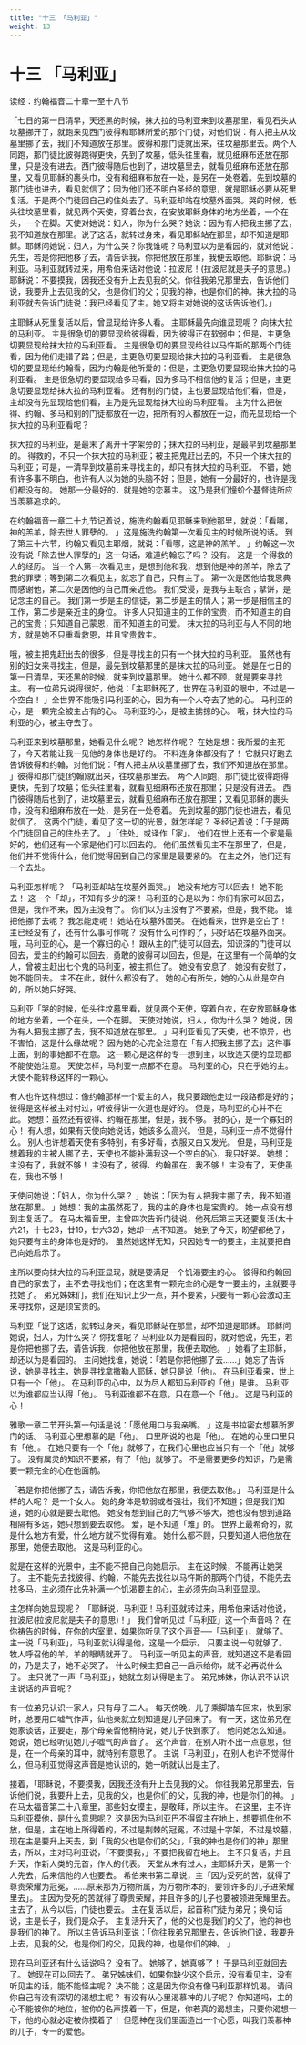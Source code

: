 ```yaml
---
title: "十三 「马利亚」"
weight: 13
---
```


# 十三 「马利亚」


读经：约翰福音二十章一至十八节

「七日的第一日清早，天还黑的时候，抹大拉的马利亚来到坟墓那里，看见石头从坟墓挪开了，就跑来见西门彼得和耶稣所爱的那个门徒，对他们说：有人把主从坟墓里挪了去，我们不知道放在那里。彼得和那门徒就出来，往坟墓那里去。两个人同跑，那门徒比彼得跑得更快，先到了坟墓，低头往里看，就见细麻布还放在那里，只是没有进去。西门彼得随后也到了，进坟墓里去，就看见细麻布还放在那里，又看见耶稣的裹头巾，没有和细麻布放在一处，是另在一处卷着。先到坟墓的那门徒也进去，看见就信了；因为他们还不明白圣经的意思，就是耶稣必要从死里复活。于是两个门徒回自己的住处去了。马利亚却站在坟墓外面哭。哭的时候，低头往坟墓里看，就见两个天使，穿着台衣，在安放耶稣身体的地方坐着，一个在头，一个在脚。天使对她说：妇人，你为什么哭？她说：因为有人把我主挪了去，我不知道放在那里。说了这话，就转过身来，看见耶稣站在那里，却不知道是耶稣。耶稣问她说：妇人，为什么哭？你我谁呢？马利亚以为是看园的，就对他说：先生，若是你把他移了去，请告诉我，你把他放在那里，我便去取他。耶稣说：马利亚。马利亚就转过来，用希伯来话对他说：拉波尼！(拉波尼就是夫子的意思。)耶稣说：不要摸我，因我还没有升上去见我的父。你往我弟兄那里去，告诉他们说，我要升上去见我的父，也是你们的父；见我的神，也是你们的神。抹大拉的马利亚就去告诉门徒说：我已经看见了主。她又将主对她说的这话告诉他们。」

主耶稣从死里复活以后，曾显现给许多人看。
主耶稣最先向谁显现呢？
向抹大拉的马利亚。
主是很急切的要显现给彼得看，因为彼得正在软弱中；但是，主更急切要显现给抹大拉的马利亚看。
主是很急切的要显现给往以马忤斯的那两个门徒看，因为他们走错了路；但是，主更急切要显现给抹大拉的马利亚看。
主是很急切的要显现绐约翰看，因为约翰是他所爱的：但是，主更急切要显现绐抹大拉的马利亚看。
主是很急切的要显现给多马看，因为多马不相信他的复活；但是，主更急切要显现给抹大拉的马利亚看。
还有别的门徒，主也要显现给他们看，但是，主却没有先显现给他们看，主乃是先显现给抹大拉的马利亚看。
主为什么把彼得、约翰、多马和别的门徒都放在一边，把所有的人都放在一边，而先显现给一个抹大拉的马利亚看呢？

抹大拉的马利亚，是最末了离开十字架旁的；抹大拉的马利亚，是最早到坟墓那里的。
得救的，不只一个抹大拉的马利亚；被主把鬼赶出去的，不只一个抹大拉的马利亚；可是，一清早到坟墓前来寻找主的，却只有抹大拉的马利亚。
不错，她有许多事不明白，也许有人以为她的头脑不好；但是，她有一分最好的，也许是我们都没有的。
她那一分最好的，就是她的恋慕主。
这乃是我们憧蚧个基督徒所应当羡慕追求的。

在约翰福音一章二十九节记着说，施洗约翰看见耶稣来到他那里，就说：「看哪，神的羔羊，除去世人罪孽的。
」这是施洗约翰第一次看见主的时候所说的话。
到了第三十六节，约翰又看见主耶烟，就说：「看哪，这是神的羔羊。
」约翰这一次没有说「除去世人罪孽的」这一句话，难道约翰忘了吗？
没有。
这是一个得救的人的经历。
当一个人第一次看见主，是想到他和我，想到他是神的羔羊，除去了我的罪孽；等到第二次看见主，就忘了自己，只有主了。
第一次是因他给我恩典而感谢他，第二次是因他的自己而亲近他。
我们受浸，是我与主联合；擘饼，是记念主的自己。
我们第一步是主的信徒，第二步是主的情人；第一步是相信主的工作，第二步是亲近主的身位。
许多人只知道主的工作的宝贵，而不知道主的自己的宝贵；只知道自己蒙恩，而不知道主的可爱。
抹大拉的马利亚与人不同的地方，就是她不只重看救恩，并且宝贵救主。

哦，被主把鬼赶出去的很多，但是寻找主的只有一个抹大拉的马利亚。
虽然也有别的妇女来寻找主，但是，最先到坟墓那里的是抹大拉的马利亚。
她是在七日的第一日清早，天还黑的时候，就来到坟墓那里。
她什么都不顾，就是要来寻找主。
有一位弟兄说得很好，他说：「主耶稣死了，世界在马利亚的眼中，不过是一个空白！
」全世界不能吸引马利亚的心，因为有一个人夺去了她的心。
马利亚的心，是一颗完全被主占有的心。
马利亚的心，是被主掳掠的心。
哦，抹大拉的马利亚的心，被主夺去了。

马利亚来到坟墓那里，她看见什么呢？
她怎样作呢？
在她是想：我所爱的主死了，今天若能让我一见他的身体也是好的。
不料连身体都没有了！
它就只好跑去告诉彼得和约翰，对他们说：「有人把主从坟墓里挪了去，我们不知道放在那里。
」彼得和那门徒(约翰)就出来，往坟墓那里去。
两个人同跑，那门徒比彼得跑得更快，先到了坟墓；低头往里看，就看见细麻布还放在那里；只是没有进去。
西门彼得随后也到了，进坟墓里去，就看见细麻布还放在那里；又看见耶稣的裹头巾，没有和细麻布放在一处，是另在一处卷着。
先到坟墓的那门徒也进去，看见就信了。
这两个门徒，看见了这一切的光景，就怎样呢？
圣经记着说：「于是两个门徒回自己的住处去了。
」「住处」或译作「家」。
他们在世上还有一个家是最好的，他们还有一个家是他们可以回去的。
他们虽然看见主不在那里了，但是，他们并不觉得什么，他们觉得回到自己的家里是最要紧的。
在主之外，他们还有一个去处。

马利亚怎样呢？
「马利亚却站在坟墓外面哭。」
她没有地方可以回去！
她不能去！
这一个「却」，不知有多少的深！
马利亚的心是以为：你们有家可以回去，但是，我作不来，因为主没有了。
你们以为主没有了不要紧，但是，我不能。
谁把他挪了去呢？
我怎能走呢！
她站在坟墓外面哭。
在她看来，世界是空白了！
主已经没有了，还有什么事可作呢？
没有什么可作的了，只好站在坟墓外面哭。
哦，马利亚的心，是一个寡妇的心！
跟从主的门徒可以回去，知识深的门徒可以回去，爱主的约翰可以回去，勇敢的彼得可以回去，但是，在这里有一个简单的女人，曾被主赶出七个鬼的马利亚，被主抓住了。
她没有安息了，她没有安慰了，她不能回去。
主不在此，就什么都没有了。
她的心有所失，她的心从此是空白的，所以她只好哭。

马利亚「哭的时候，低头往坟墓里看，就见两个天使，穿着白衣，在安放耶稣身体的地方坐着，一个在头，一个在脚。
天使对她说，妇人，你为什么哭？
她说，因为有人把我主挪了去，我不知道放在那里。
」马利亚看见了天使，也不惊异，也不害怕，这是什么缘故呢？
因为她的心完全注意在「有人把我主挪了去」这件事上面，别的事她都不在意。
这一颗心是这样的专一想到主，以致连天便的显现都不能使她注意。
天使怎样，马利亚一点都不在意。
马利亚的心，只在乎她的主。
天使不能转移这样的一颗心。

有人也许这样想过：像约翰那样一个爱主的人，我只要跟他走过一段路都是好的；彼得是这样被主对付过，听彼得讲一次道也是好的。
但是，马利亚的心并不在此。
她想：虽然还有彼得、约翰在那里，但是，我不够。
我的心，是一个寡妇的心！
有人想，如果有天使向她说话，她该多么高兴。
但是，马利亚一点不觉得什么。
别人也许想着天使有多特别，有多好看，衣服又白又发光。
但是，马利亚是想着我的主被人挪了去，天使也不能补满我这一个空白的心，我只好哭。
她想：主没有了，我就不够！
主没有了，彼得、约翰虽在，我不够！
主没有了，天使虽在，我也不够！

天使问她说：「妇人，你为什么哭？
」她说：「因为有人把我主挪了去，我不知道放在那里。
」她想：我的主虽然死了，我的主的身体也是宝贵的。
她一点没有想到主复活了。
在马太福音里，主曾四次告诉门徒说，他死后第三天还要复活(太十六21，十七23，廿19，廿六32)，她却一点不知道。
她到了今天，盼望都绝了，她只要有主的身体也是好的。
虽然她这样无知，只因她专一的要主，主就要把自己向她启示了。

主所以要向抹大拉的马利亚显现，就是要满足一个饥渴要主的心。
彼得和约翰回自己的家去了，主不去寻找他们；在这里有一颗完全的心是专一要主的，主就要寻找她了。
弟兄姊妹们，我们在知识上少一点，并不要紧，只要有一颗心会激动主来寻找你，这是顶宝贵的。

马利亚「说了这话，就转过身来，看见耶稣站在那里，却不知道是耶稣。
耶稣问她说，妇人，为什么哭？
你找谁呢？
马利亚以为是看园的，就对他说，先生，若是你把他挪了去，请告诉我，你把他放在那里，我便去取他。
」她看了主耶稣，却还以为是看园的。
主问她找谁，她说：「若是你把他挪了去……」她忘了告诉说，她是寻找主，她是寻找拿撒勒人耶稣，她只是说「他」。
在马利亚看来，世上只有一个「他」。
在马利亚的心中，以为尽人都知马利亚的「他」是谁。
马利亚以为谁都应当认得「他」。
马利亚谁都不在意，只在意一个「他」。
这是马利亚的心！

雅歌一章二节开头第一句话是说：「愿他用口与我亲嘴。
」这是书拉密女想慕所罗门的话。
马利亚心里想慕的是「他」。
口里所说的也是「他」。
在她的心里口里只有「他」。
在她只要有一个「他」就够了，在我们心里也应当只有一个「他」就够了。
没有属灵的知识不要紧，有了「他」就够了。
不是需要更多的知识，乃是需要一颗完全的心在他面前。

「若是你把他挪了去，请告诉我，你把他放在那里，我便去取他。」
马利亚是什么样的人呢？
是一个女人。
她的身体是软弱或者强壮，我们不知道；但是我们知道，她的心就是要去取他。
她没有想到自己的力气够不够大，她也没有想到道路相隔有多远，她只想到要去取他。
爱，是不知道「难」的。
世界上最希奇的，就是什么地方有爱，什么地方就不觉得有难。
她什么都不顾，只要知道人把他放在那里，她便去取他。
这是马利亚的心。

就是在这样的光景中，主不能不把自己向她启示。
主在这时候，不能再让她哭了。
主不能先去找彼得、约翰，不能先去找往以马忤斯的那两个门徒，不能先去找多马，主必须在此先补满一个饥渴要主的心，主必须先向马利亚显现。

主怎样向她显现呢？
「耶稣说，马利亚！马利亚就转过来，用希伯来话对他说，拉波尼(拉波尼就是夫子的意思)！」
我们曾听见过「马利亚」这一个声音吗？
在你祷告的时候，在你的内室里，如果你听见了这个声音──「马利亚」，就够了。
主一说「马利亚」，马利亚就认得是他，这是一个启示。
只要主说一句就够了。
牧人呼召他的羊，羊的眼睛就开了。
马利亚一听见主的声音，就知道这不是看园的，乃是夫子，她不必哭了。
什么时候主把自己一启示给你，就不必再说什么了。
主只说了一声「马利亚」，她就立刻认得是主了。
弟兄姊妹，你认识不认识主说话的声音呢？

有一位弟兄认识一家人，只有母子二人。
每天傍晚，儿子乘脚踏车回来，快到家时，总要用口嘘气作声，仙他亲就立刻知道是儿子回来了。
有一天，这位弟兄在她家谈话，正要走，那个母亲留他稍待说，她儿子快到家了。
他问她怎么知道。
她说，她已经听见她儿子嘘气的声音了。
这个声音，在别人听不出一点意思，但是，在一个母亲的耳中，就特别有意思了。
主说「马利亚」，在别人也许不觉得什么，但马利亚觉得这声音是她认识的，她一听就认出是主了。

接着，「耶稣说，不要摸我，因我还没有升上去见我的父。
你往我弟兄那里去，告诉他们说，我要升上去，见我的父，也是你们的父，见我的神，也是你们的神。
」在马太福音第二十八章里，那些妇女摸主，是敬拜，所以主许。
在这里，主不许马利亚摸他，是什么意思呢？
这是因为马利亚巴不得留主在地上，想要抓住他不放，但是，主在地上所得着的，不过是荆棘的冠冕，不过是十字架，不过是坟墓，现在主是要升上天去，到「我的父也是你们的父」，「我的神也是你们的神」那里去，所以，主对马利亚说，「不要摸我，」不要把我留在地上。
主不只复活，并且升天，作新人类的元首，作人的代表。
天堂从未有过人，主耶稣升天，是第一个人先去，后来信他的人也要去。
希伯来书第二章说，主「因为受死的苦，就得了尊贵荣耀为冠冕，……原来那为万物所属，为万物所本的，要领许多的儿子进荣耀里去」。
主因为受死的苦就得了尊贵荣耀，并且许多的儿子也要被领进荣耀里去。
主去了，从今以后，门徒也要去。
主在复活以后，起首称门徒为弟兄；换句话说，主是长子，我们是众子。
主复活升天了，他的父也是我们的父了，他的神也是我们的神了。
所以主告诉马利亚说：「你往我弟兄那里去，告诉他们说，我要升上去，见我的父，也是你们的父，见我的神，也是你们的神。
」

现在马利亚还有什么话说吗？
没有了。
她够了，她真够了！
于是马利亚就回去了。
她现在可以回去了。
弟兄姊妹们，如果你缺少这个启示，没有看见主，没有听见主的话，能不能怪主呢？
决不能；这是因为你没有像马利亚那样饥渴。
请问你自己有没有深切的渴想主呢？
有没有从心里渴慕神的儿子呢？
你知道吗，主的心不能被你的地位，被你的名声摸着一下，但是，你若真的渴想主，只要你渴想一下，他的心就必定被你摸着了！
但愿神在我们里面造出一个心愿，叫我们羡慕神的儿子，专一的爱他。
